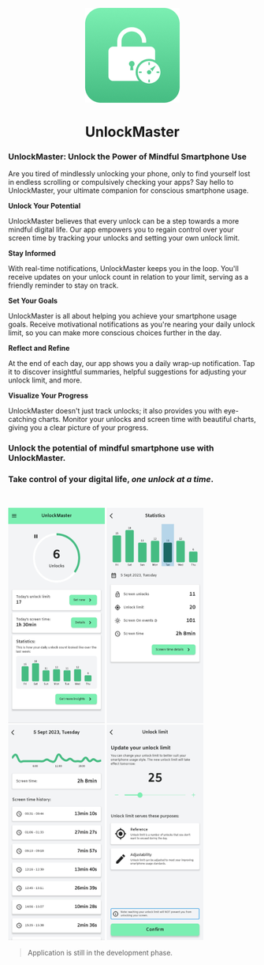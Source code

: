 <p align="center">
   <img src="./screenshots/UnlockMasterIcon.png" width="192" height="192"/>
</p>

<h1 align="center"><b>UnlockMaster</b></h1>

### UnlockMaster: Unlock the Power of Mindful Smartphone Use

Are you tired of mindlessly unlocking your phone, only to find yourself lost in endless scrolling or compulsively checking your apps? Say hello to UnlockMaster, your ultimate companion for conscious smartphone usage.

**Unlock Your Potential**

UnlockMaster believes that every unlock can be a step towards a more mindful digital life. Our app empowers you to regain control over your screen time by tracking your unlocks and setting your own unlock limit.

**Stay Informed**

With real-time notifications, UnlockMaster keeps you in the loop. You'll receive updates on your unlock count in relation to your limit, serving as a friendly reminder to stay on track.

**Set Your Goals**

UnlockMaster is all about helping you achieve your smartphone usage goals. Receive motivational notifications as you're nearing your daily unlock limit, so you can make more conscious choices further in the day.

**Reflect and Refine**

At the end of each day, our app shows you a daily wrap-up notification. Tap it to discover insightful summaries, helpful suggestions for adjusting your unlock limit, and more.

**Visualize Your Progress**

UnlockMaster doesn't just track unlocks; it also provides you with eye-catching charts. Monitor your unlocks and screen time with beautiful charts, giving you a clear picture of your progress.

### Unlock the potential of mindful smartphone use with UnlockMaster.
### Take control of your digital life, *one unlock at a time*.

<br/>

<p>  
   <img src="./screenshots/HomeScreen.jpg" width="196" height="436"/>  
   <img src="./screenshots/StatisticsScreen.jpg" width="196" height="436"/>  
   <img src="./screenshots/ScreenTimeScreen.jpg" width="196" height="436"/>  
   <img src="./screenshots/UnlockLimitUpdatingScreen.jpg" width="196" height="436"/>  
</p>


> Application is still in the development phase.